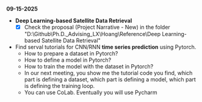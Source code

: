 **09-15-2025**
* **Deep Learning-based Satellite Data Retrieval**
  * [x] Check the proposal (Project Narrative - New) in the folder "D:\Github\Ph.D._Advising_LX\Hoang\Reference\Deep Learning-based Satellite Data Retrieval"
* Find serval tutorials for CNN/RNN **time series prediction** using Pytorch.
    * How to prepare a dataset in Pytorch? 
    * How to define a model in Pytorch?
    * How to train the model with the dataset in Pytorch? 
    * In our next meeting, you show me the tutorial code you find, which part is defining a dataset, which part is defining a model, which part is defining the training loop.
    * You can use CoLab. Eventually you will use Pycharm